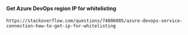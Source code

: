 #### Get Azure DevOps region IP for whitelisting
```
https://stackoverflow.com/questions/74806085/azure-devops-service-connection-how-to-get-ip-for-whitelisting
```
